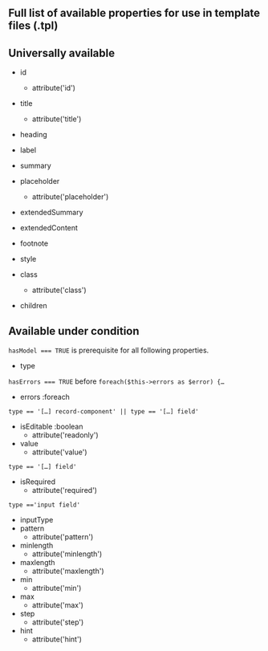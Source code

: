 Full list of available properties for use in template files (.tpl)
------------------------------------------------------------------
## Universally available
 - id
   - attribute('id')
 - title
   - attribute('title')
 - heading
 - label
 - summary
 - placeholder
   - attribute('placeholder')
 - extendedSummary
 - extendedContent
 - footnote
 - style
 - class
   - attribute('class')

 - children

## Available under condition
`hasModel === TRUE` is prerequisite for all following properties. 
 - type

`hasErrors === TRUE` before `foreach($this->errors as $error) {…`
 - errors :foreach

`type == '[…] record-component' || type == '[…] field'`
 - isEditable :boolean
   - attribute('readonly')
 - value
   - attribute('value')

`type == '[…] field'`
 - isRequired
   - attribute('required')

`type =='input field'`
 - inputType
 - pattern
   - attribute('pattern')
 - minlength
   - attribute('minlength')
 - maxlength
   - attribute('maxlength')
 - min
   - attribute('min')
 - max
   - attribute('max')
 - step
   - attribute('step')
 - hint
   - attribute('hint')
